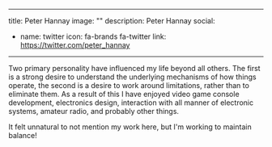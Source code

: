 
---
title: Peter Hannay
image: ""
description: Peter Hannay
social:

  - name: twitter
    icon: fa-brands fa-twitter
    link: https://twitter.com/peter_hannay

---

Two primary personality have influenced my life beyond all others. The first is a strong desire to understand the underlying mechanisms of how things operate, the second is a desire to work around limitations, rather than to eliminate them. As a result of this I have enjoyed video game console development, electronics design, interaction with all manner of electronic systems, amateur radio, and probably other things.

It felt unnatural to not mention my work here, but I'm working to maintain balance!